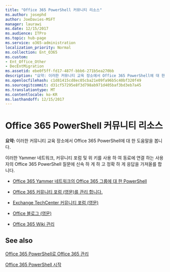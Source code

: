 ```yaml
---
title: "Office 365 PowerShell 커뮤니티 리소스"
ms.author: josephd
author: JoeDavies-MSFT
manager: laurawi
ms.date: 12/15/2017
ms.audience: ITPro
ms.topic: hub-page
ms.service: o365-administration
localization_priority: Normal
ms.collection: Ent_O365
ms.custom:
- Ent_Office_Other
- DecEntMigration
ms.assetid: ebe0f5ff-fd17-487f-bbb6-271b5ea270bb
description: "요약: 이러한 커뮤니티 교육 장소에서 Office 365 PowerShell에 대 한 도움말을 가져옵니다."
ms.openlocfilehash: c1d81415cd8ec05cba21e09fa96b5c40bf320f49
ms.sourcegitcommit: d31cf57295e8f3d798ab971d405baf3bd3eb7a45
ms.translationtype: MT
ms.contentlocale: ko-KR
ms.lasthandoff: 12/15/2017
---
```

# <a name="office-365-powershell-community-resources"></a>Office 365 PowerShell 커뮤니티 리소스

 **요약:** 이러한 커뮤니티 교육 장소에서 Office 365 PowerShell에 대 한 도움말을 봅니다.
  
이러한 Yammer 네트워크, 커뮤니티 포럼 및 위 키를 사용 하 여 동료에 연결 하는 사용자의 Office 365 PowerShell 질문에 신속 하 게 하 고 정확 하 게 응답을 가져올를 합니다. 
  
- [Office 365 Yammer 네트워크의 Office 365 그룹에 대 한 PowerShell](https://www.yammer.com/itpronetwork/#/threads/inGroup?type=in_group&amp;feedId=4632269)
    
- [Office 365 커뮤니티 포럼 (영문)를 관리 합니다.](https://community.office365.com/en-us/f/148.aspx)
    
- [Exchange TechCenter 커뮤니티 포럼 (영문)](https://social.technet.microsoft.com/Forums/exchange/en-US/home?forum=exchangesvrgeneral)
    
- [Office 블로그 (영문)](https://blogs.office.com/)
    
- [Office 365 Wiki 관리](https://community.office365.com/en-us/w/manage/default.aspx)
    
## <a name="see-also"></a>See also

#### 

[Office 365 PowerShell로 Office 365 관리](manage-office-365-with-office-365-powershell.md)
  
[Office 365 PowerShell 시작](getting-started-with-office-365-powershell.md)

